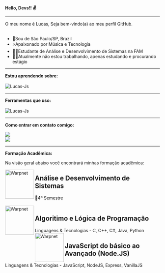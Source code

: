 <b>Hello, Devs!! ✌️</b>
<hr>
O meu nome é Lucas, Seja bem-vindo(a) ao meu perfil GitHub.
<br>
<br>

<ul>
  <li>🚩Sou de São Paulo/SP, Brazil</li>
  <li>⚡Apaixonado por Música e Tecnologia</li>
  <li>👨‍💻Estudante de Análise e Desenvolvimento de Sistemas na FAM</li>
  <li>🏃‍♂️Atualmente não estou trabalhando, apenas estudando e procurando estágio</li>
</ul>
<hr>
<b>Estou aprendendo sobre:</b>
<div style="display: inline_block"><br>
<img align="center" alt="Lucas-Js" src="https://skillicons.dev/icons?i=js,html,css,java,linux,py,mysql,c,cs,cpp">

</div>

<hr>
<b>Ferramentas que uso:</b>
<div style="display: inline_block"><br>
<img align="center" alt="Lucas-Js" src="https://skillicons.dev/icons?i=visualstudio,vscode,linux">

</div>


<hr>
<b>Como entrar em contato comigo:</b>

<a href="https://www.linkedin.com/in/lucas-alves-9b770520a/" target="_blank"><img src="https://img.shields.io/badge/-LinkedIn-%230077B5?style=for-the-badge&logo=linkedin&logoColor=white" target="_blank"></a>       
<a href ="https://mail.google.com/mail/u/0/#inbox"><img src="https://img.shields.io/badge/mail-FFFFFF?style=for-the-badge&logo=apple&logoColor=black" target="_blank"></a>
</div>


<hr>
<b>Formação Acadêmica:</b>

Na visão geral abaixo você encontrará minhas formação acadêmica:


<img align="left" height="94px" width="94px" alt="Warpnet" src="https://i.postimg.cc/CMCwrKnX/faculdade.png"/>
<h2>Análise e Desenvolvimento de Sistemas</h1>
🎯4º Semestre

<br>
<br>

<img align="left" height="94px" width="94px" alt="Warpnet" src="https://i.postimg.cc/Wzr34m57/udemy.png"/>
<h2>Algoritimo e Lógica de Programação</h2>
Linguagens & Tecnologias -  C, C++, C#, Java, Python

<br>

<img align="left" height="94px" width="94px" alt="Warpnet" src="https://i.postimg.cc/Wzr34m57/udemy.png"/>
<h2>JavaScript do básico ao Avançado (Node.JS) </h2>
Linguagens & Tecnologias -  JavaScript, NodeJS, Express, VanillaJS  












